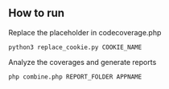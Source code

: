 ## How to run ##
Replace the placeholder in codecoverage.php
```
python3 replace_cookie.py COOKIE_NAME
```
Analyze the coverages and generate reports
```
php combine.php REPORT_FOLDER APPNAME
```